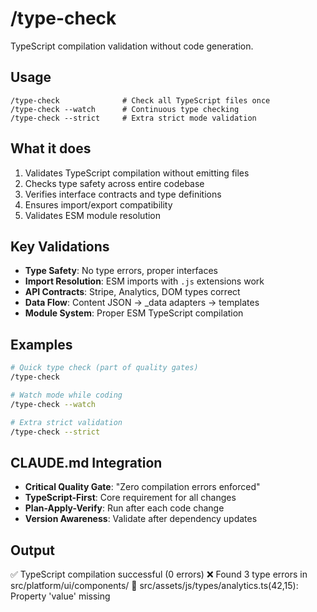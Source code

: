 # /type-check

TypeScript compilation validation without code generation.

## Usage
```
/type-check              # Check all TypeScript files once
/type-check --watch      # Continuous type checking
/type-check --strict     # Extra strict mode validation
```

## What it does
1. Validates TypeScript compilation without emitting files
2. Checks type safety across entire codebase
3. Verifies interface contracts and type definitions
4. Ensures import/export compatibility
5. Validates ESM module resolution

## Key Validations
- **Type Safety**: No type errors, proper interfaces
- **Import Resolution**: ESM imports with `.js` extensions work
- **API Contracts**: Stripe, Analytics, DOM types correct
- **Data Flow**: Content JSON → _data adapters → templates
- **Module System**: Proper ESM TypeScript compilation

## Examples
```bash
# Quick type check (part of quality gates)
/type-check

# Watch mode while coding
/type-check --watch

# Extra strict validation
/type-check --strict
```

## CLAUDE.md Integration
- **Critical Quality Gate**: "Zero compilation errors enforced"
- **TypeScript-First**: Core requirement for all changes
- **Plan-Apply-Verify**: Run after each code change
- **Version Awareness**: Validate after dependency updates

## Output
✅ TypeScript compilation successful (0 errors)
❌ Found 3 type errors in src/platform/ui/components/
📄 src/assets/js/types/analytics.ts(42,15): Property 'value' missing